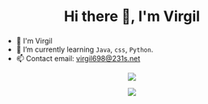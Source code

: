 <h1 align="center">Hi there 👋, I'm Virgil</h1>
<h3 align="center"></h3>

- 🦄 I'm Virgil
- 🌱 I’m currently learning `Java`, `css`, `Python`.
- 📫 Contact email: virgil698@231s.net
  
<p align="center"><img align="center" src="https://github-readme-stats.vercel.app/api?username=virgil698&show_icons=true"></p>

<p align="center"><img align="center" src="https://github-readme-stats.vercel.app/api/top-langs/?username=virgil698&layout=compact"></p>
